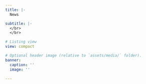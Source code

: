 ```yaml
---
title: |-
  News

subtitle: |-
  </br>
  </br>

# Listing view
view: compact

# Optional header image (relative to `assets/media/` folder).
banner:
  caption: ''
  image: ''

---
```

